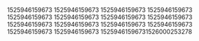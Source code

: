 1525946159673
1525946159673
1525946159673
1525946159673
1525946159673
1525946159673
1525946159673
1525946159673
1525946159673
1525946159673
1525946159673
1525946159673
1525946159673
1525946159673
15259461596731526000253278